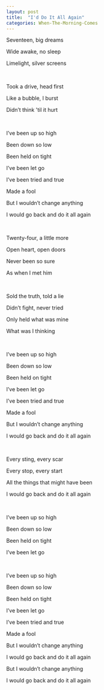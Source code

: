 ```yaml
---
layout: post
title:  "I'd Do It All Again"
categories: When-The-Morning-Comes
---
```

Seventeen, big dreams

Wide awake, no sleep

Limelight, silver screens

<br />

Took a drive, head first

Like a bubble, I burst

Didn’t think 'til it hurt

<br />

I’ve been up so high

Been down so low

Been held on tight

I’ve been let go

I’ve been tried and true

Made a fool

But I wouldn’t change anything

I would go back and do it all again

<br />

Twenty-four, a little more

Open heart, open doors

Never been so sure

As when I met him

<br />

Sold the truth, told a lie

Didn’t fight, never tried

Only held what was mine

What was I thinking

<br />

I’ve been up so high

Been down so low

Been held on tight

I’ve been let go

I’ve been tried and true

Made a fool

But I wouldn’t change anything

I would go back and do it all again

<br />

Every sting, every scar

Every stop, every start

All the things that might have been

I would go back and do it all again

<br />

I’ve been up so high

Been down so low

Been held on tight

I’ve been let go

<br />

I’ve been up so high

Been down so low

Been held on tight

I’ve been let go

I’ve been tried and true

Made a fool

But I wouldn’t change anything

I would go back and do it all again

But I wouldn’t change anything

I would go back and do it all again
